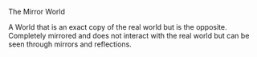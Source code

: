 The Mirror World

A World that is an exact copy of the real world but is the opposite. Completely mirrored and does not interact with the real world but can be seen through mirrors and reflections.